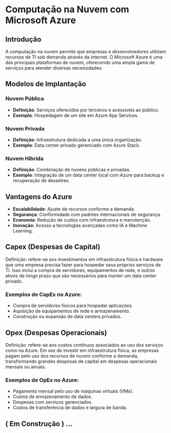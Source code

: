 # Computação na Nuvem com Microsoft Azure

## Introdução
A computação na nuvem permite que empresas e desenvolvedores utilizem recursos de TI sob demanda através da internet. O Microsoft Azure é uma das principais plataformas de nuvem, oferecendo uma ampla gama de serviços para atender diversas necessidades.

## Modelos de Implantação
### Nuvem Pública
- **Definição**: Serviços oferecidos por terceiros e acessíveis ao público.
- **Exemplo**: Hospedagem de um site em Azure App Services.

### Nuvem Privada
- **Definição**: Infraestrutura dedicada a uma única organização.
- **Exemplo**: Data center privado gerenciado com Azure Stack.

### Nuvem Híbrida
- **Definição**: Combinação de nuvens públicas e privadas.
- **Exemplo**: Integração de um data center local com Azure para backup e recuperação de desastres.

## Vantagens do Azure
- **Escalabilidade**: Ajuste de recursos conforme a demanda.
- **Segurança**: Conformidade com padrões internacionais de segurança.
- **Economia**: Redução de custos com infraestrutura e manutenção.
- **Inovação**: Acesso a tecnologias avançadas como IA e Machine Learning.

## Capex (Despesas de Capital)
Definição: refere-se aos investimentos em infraestrutura física e hardware que uma empresa precisa fazer para hospedar seus próprios serviços de TI. Isso inclui a compra de servidores, equipamentos de rede, e outros ativos de longo prazo que são necessários para manter um data center privado.
### Exemplos de CapEx no Azure:
- Compra de servidores físicos para hospedar aplicações.
- Aquisição de equipamentos de rede e armazenamento.
- Construção ou expansão de data centers privados.

## Opex (Despesas Operacionais)
Definição: refere-se aos custos contínuos associados ao uso dos serviços como na Azure. Em vez de investir em infraestrutura física, as empresas pagam pelo uso dos recursos de nuvem conforme a demanda, transformando grandes despesas de capital em despesas operacionais mensais ou anuais.
### Exemplos de OpEx no Azure:
- Pagamento mensal pelo uso de máquinas virtuais (VMs).
- Custos de armazenamento de dados.
- Despesas com serviços gerenciados.
- Custos de transferência de dados e largura de banda.

## ( Em Construção ) ...
